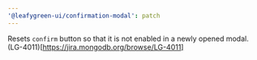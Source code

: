 ```yaml
---
'@leafygreen-ui/confirmation-modal': patch
---
```


Resets `confirm` button so that it is not enabled in a newly opened modal. (LG-4011)[https://jira.mongodb.org/browse/LG-4011]
